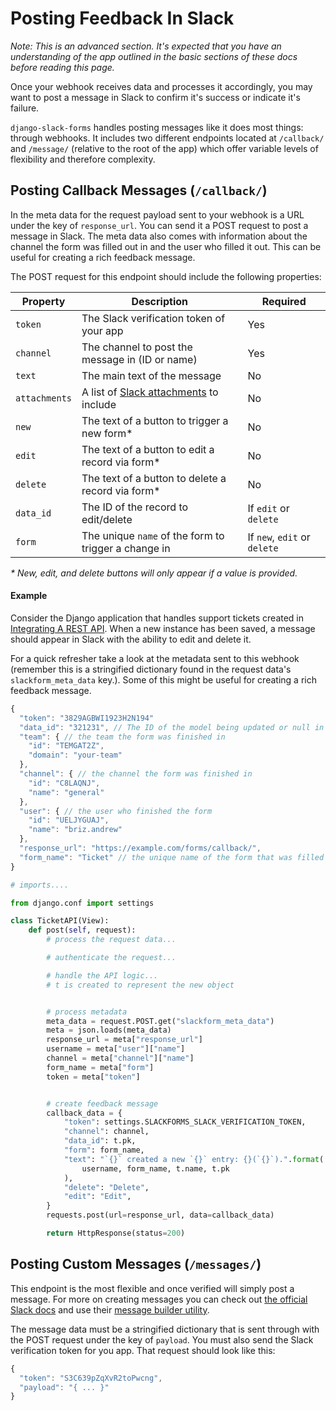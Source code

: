 # Posting Feedback In Slack

*Note: This is an advanced section. It's expected that you have an understanding of the app outlined in the basic sections of these docs before reading this page.*

Once your webhook receives data and processes it accordingly, you may want to post a message in Slack to confirm it's success or indicate it's failure.

`django-slack-forms` handles posting messages like it does most things: through webhooks. It includes two different endpoints located at `/callback/` and `/message/` (relative to the root of the app) which offer variable levels of flexibility and therefore complexity.

## Posting Callback Messages (`/callback/`)
In the meta data for the request payload sent to your webhook is a URL under the key of `response_url`. You can send it a POST request to post a message in Slack. The meta data also comes with information about the channel the form was filled out in and the user who filled it out. This can be useful for creating a rich feedback message.

The POST request for this endpoint should include the following properties:

| Property      | Description                                          | Required                     |
| ------------- | ---------------------------------------------------- | ---------------------------- |
| `token`       | The Slack verification token of your app             | Yes                          |
| `channel`     | The channel to post the message in (ID or name)      | Yes                          |
| `text`        | The main text of the message                         | No                           |
| `attachments` | A list of [Slack attachments](https://api.slack.com/docs/message-attachments) to include                        | No                           |
| `new`         | The text of a button to trigger a new form*          | No                           |
| `edit`        | The text of a button to edit a record via form*      | No                           |
| `delete`      | The text of a button to delete a record via form*    | No                           |
| `data_id`     | The ID of the record to edit/delete                  | If `edit` or `delete`        |
| `form`        | The unique `name` of the form to trigger a change in | If `new`, `edit` or `delete` |

<em>* New, edit, and delete buttons will only appear if a value is provided.</em>

#### Example

Consider the Django application that handles support tickets created in [Integrating A REST API](Integrating-An-API.md). When a new instance has been saved, a message should appear in Slack with the ability to edit and delete it.

For a quick refresher take a look at the metadata sent to this webhook (remember this is a stringified dictionary found in the request data's `slackform_meta_data` key.). Some of this might be useful for creating a rich feedback message.

```javascript
{
  "token": "3829AGBWI1923H2N194"
  "data_id": "321231", // The ID of the model being updated or null in POST requests
  "team": { // the team the form was finished in
    "id": "TEMGAT2Z",
    "domain": "your-team"
  },
  "channel": { // the channel the form was finished in
    "id": "C8LAQNJ",
    "name": "general"
  },
  "user": { // the user who finished the form
    "id": "UELJYGUAJ",
    "name": "briz.andrew"
  },
  "response_url": "https://example.com/forms/callback/",
  "form_name": "Ticket" // the unique name of the form that was filled out
}
```


```python
# imports....

from django.conf import settings

class TicketAPI(View):
    def post(self, request):
        # process the request data...

        # authenticate the request...

        # handle the API logic...
        # t is created to represent the new object


        # process metadata
        meta_data = request.POST.get("slackform_meta_data")
        meta = json.loads(meta_data)
        response_url = meta["response_url"]
        username = meta["user"]["name"]
        channel = meta["channel"]["name"]
        form_name = meta["form"]
        token = meta["token"]


        # create feedback message
        callback_data = {
            "token": settings.SLACKFORMS_SLACK_VERIFICATION_TOKEN,
            "channel": channel,
            "data_id": t.pk,
            "form": form_name,
            "text": "`{}` created a new `{}` entry: {}(`{}`).".format(  # brizandrew created a new Ticket entry: Bug Report(3)
                username, form_name, t.name, t.pk
            ),
            "delete": "Delete",
            "edit": "Edit",
        }
        requests.post(url=response_url, data=callback_data)

        return HttpResponse(status=200)
```

## Posting Custom Messages (`/messages/`)

This endpoint is the most flexible and once verified will simply post a message. For more on creating messages you can check out [the official Slack docs](https://api.slack.com/docs/messages) and use their [message builder utility](https://api.slack.com/docs/messages/builder).

The message data must be a stringified dictionary that is sent through with the POST request under the key of `payload`. You must also send the Slack verification token for you app. That request should look like this:

```javascript
{
  "token": "S3C639pZqXvR2toPwcng",
  "payload": "{ ... }"
}
```
